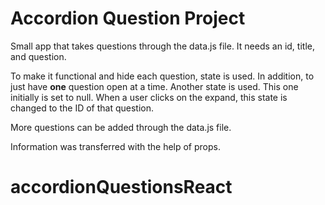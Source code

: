 # Accordion Question Project

Small app that takes questions through the data.js file. It needs an id, title, and question.

To make it functional and hide each question, state is used. In addition, to just have **one** question open at a time. Another state is used. This one initially is set to null. When a user clicks on the expand, this state is changed to the ID of that question.

More questions can be added through the data.js file.

Information was transferred with the help of props.
# accordionQuestionsReact
